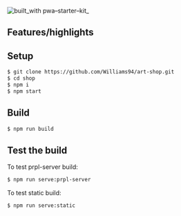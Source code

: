 ![built_with pwa–starter–kit_](https://img.shields.io/badge/built_with-pwa–starter–kit_-blue.svg)

## Features/highlights

## Setup
```bash
$ git clone https://github.com/Williams94/art-shop.git
$ cd shop
$ npm i
$ npm start
```

## Build
```bash
$ npm run build
```

## Test the build
To test prpl-server build:
```bash
$ npm run serve:prpl-server
```
To test static build:
```bash
$ npm run serve:static
```
